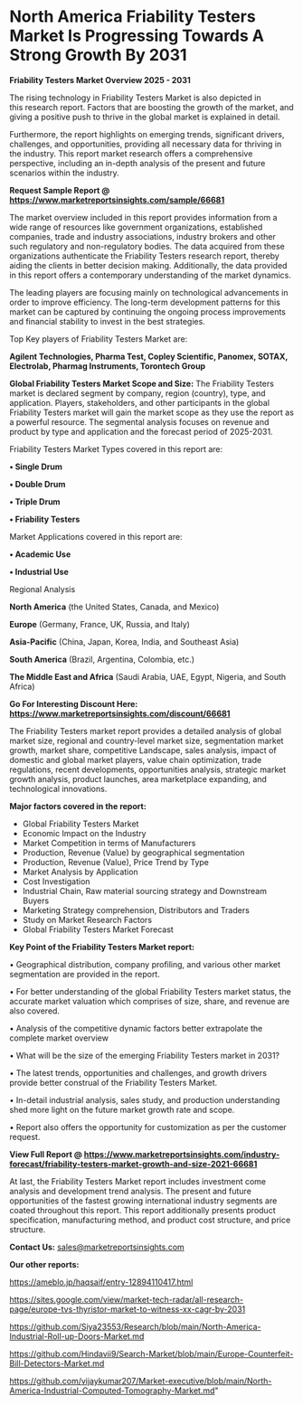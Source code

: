 # North America Friability Testers Market Is Progressing Towards A Strong Growth By 2031

<Strong> Friability Testers Market Overview 2025 - 2031</strong>

The rising technology in Friability Testers Market is also depicted in this research report. Factors that are boosting the growth of the market, and giving a positive push to thrive in the global market is explained in detail.

Furthermore, the report highlights on emerging trends, significant drivers, challenges, and opportunities, providing all necessary data for thriving in the industry. This report market research offers a comprehensive perspective, including an in-depth analysis of the present and future scenarios within the industry.

<strong>Request Sample Report @ <a href=https://www.marketreportsinsights.com/sample/66681>https://www.marketreportsinsights.com/sample/66681</a></strong>

The market overview included in this report provides information from a wide range of resources like government organizations, established companies, trade and industry associations, industry brokers and other such regulatory and non-regulatory bodies. The data acquired from these organizations authenticate the Friability Testers research report, thereby aiding the clients in better decision making. Additionally, the data provided in this report offers a contemporary understanding of the market dynamics.

The leading players are focusing mainly on technological advancements in order to improve efficiency. The long-term development patterns for this market can be captured by continuing the ongoing process improvements and financial stability to invest in the best strategies.

Top Key players of Friability Testers Market are:

<strong>Agilent Technologies, Pharma Test, Copley Scientific, Panomex, SOTAX, Electrolab, Pharmag Instruments, Torontech Group</strong>

<strong><b>Global Friability Testers Market Scope and Size:</b></strong>
The Friability Testers market is declared segment by company, region (country), type, and application. Players, stakeholders, and other participants in the global Friability Testers market will gain the market scope as they use the report as a powerful resource. The segmental analysis focuses on revenue and product by type and application and the forecast period of 2025-2031.

Friability Testers Market Types covered in this report are:

<strong>• Single Drum

• Double Drum

• Triple Drum

• Friability Testers</strong>

Market Applications covered in this report are:

<strong>• Academic Use

• Industrial Use</strong> 

Regional Analysis

<strong>North America</strong> (the United States, Canada, and Mexico)

<strong>Europe</strong> (Germany, France, UK, Russia, and Italy)

<strong>Asia-Pacific</strong> (China, Japan, Korea, India, and Southeast Asia)

<strong>South America</strong> (Brazil, Argentina, Colombia, etc.)

<strong>The Middle East and Africa</strong> (Saudi Arabia, UAE, Egypt, Nigeria, and South Africa)

<strong>Go For Interesting Discount Here: <a href=https://www.marketreportsinsights.com/discount/66681>https://www.marketreportsinsights.com/discount/66681</a></strong>

The Friability Testers market report provides a detailed analysis of global market size, regional and country-level market size, segmentation market growth, market share, competitive Landscape, sales analysis, impact of domestic and global market players, value chain optimization, trade regulations, recent developments, opportunities analysis, strategic market growth analysis, product launches, area marketplace expanding, and technological innovations.

<strong><b>Major factors covered in the report:</b></strong>
<ul>
  <li>Global Friability Testers Market </li>
  <li>Economic Impact on the Industry</li>
  <li>Market Competition in terms of Manufacturers</li>
  <li>Production, Revenue (Value) by geographical segmentation</li>
  <li>Production, Revenue (Value), Price Trend by Type</li>
  <li>Market Analysis by Application</li>
  <li>Cost Investigation</li>
  <li>Industrial Chain, Raw material sourcing strategy and Downstream Buyers</li>
  <li>Marketing Strategy comprehension, Distributors and Traders</li>
  <li>Study on Market Research Factors</li>
  <li>Global Friability Testers Market Forecast</li>
</ul>

<strong><b>Key Point of the Friability Testers Market report:</b></strong>

• Geographical distribution, company profiling, and various other market segmentation are provided in the report.

• For better understanding of the global Friability Testers market status, the accurate market valuation which comprises of size, share, and revenue are also covered.

• Analysis of the competitive dynamic factors better extrapolate the complete market overview

• What will be the size of the emerging Friability Testers market in 2031?

• The latest trends, opportunities and challenges, and growth drivers provide better construal of the Friability Testers Market.

• In-detail industrial analysis, sales study, and production understanding shed more light on the future market growth rate and scope.

• Report also offers the opportunity for customization as per the customer request.

<strong><b>View Full Report @ <a href=https://www.marketreportsinsights.com/industry-forecast/friability-testers-market-growth-and-size-2021-66681>https://www.marketreportsinsights.com/industry-forecast/friability-testers-market-growth-and-size-2021-66681</a></b></strong>


At last, the Friability Testers Market report includes investment come analysis and development trend analysis. The present and future opportunities of the fastest growing international industry segments are coated throughout this report. This report additionally presents product specification, manufacturing method, and product cost structure, and price structure.

<strong>Contact Us:</strong>
sales@marketreportsinsights.com

<strong>Our other reports:</strong>

<a href=https://ameblo.jp/haqsaif/entry-12894110417.html>https://ameblo.jp/haqsaif/entry-12894110417.html</a>

<a href=https://sites.google.com/view/market-tech-radar/all-research-page/europe-tvs-thyristor-market-to-witness-xx-cagr-by-2031>https://sites.google.com/view/market-tech-radar/all-research-page/europe-tvs-thyristor-market-to-witness-xx-cagr-by-2031</a>

<a href=https://github.com/Siya23553/Research/blob/main/North-America-Industrial-Roll-up-Doors-Market.md>https://github.com/Siya23553/Research/blob/main/North-America-Industrial-Roll-up-Doors-Market.md</a>

<a href=https://github.com/Hindavii9/Search-Market/blob/main/Europe-Counterfeit-Bill-Detectors-Market.md>https://github.com/Hindavii9/Search-Market/blob/main/Europe-Counterfeit-Bill-Detectors-Market.md</a>

<a href=https://github.com/vijaykumar207/Market-executive/blob/main/North-America-Industrial-Computed-Tomography-Market.md>https://github.com/vijaykumar207/Market-executive/blob/main/North-America-Industrial-Computed-Tomography-Market.md</a>"
